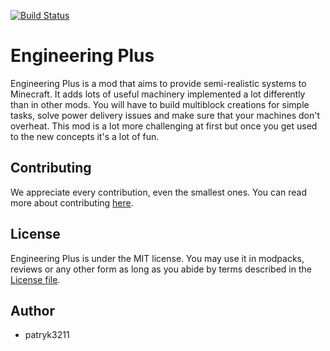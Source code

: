 [![Build Status](https://app.travis-ci.com/patryk3211/EngineeringPlus.svg?branch=1.18.2%2Fdevelopment)](https://app.travis-ci.com/patryk3211/EngineeringPlus)

# Engineering Plus
Engineering Plus is a mod that aims to provide semi-realistic systems to Minecraft. It adds lots of useful machinery implemented a lot differently than in other mods.
 You will have to build multiblock creations for simple tasks, solve power delivery issues and make sure that your machines don't overheat. This mod is a lot more challenging at first but once you get used to the new concepts it's a lot of fun.
 
## Contributing
We appreciate every contribution, even the smallest ones.
You can read more about contributing [here](/CONTRIBUTING.md).

## License
Engineering Plus is under the MIT license. You may use it in modpacks, reviews or any other form as long as you abide by terms described in the [License file](/LICENSE).

## Author
- patryk3211
